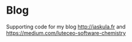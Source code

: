 # Blog
Supporting code for my blog http://jaskula.fr and https://medium.com/luteceo-software-chemistry